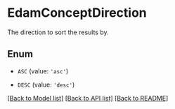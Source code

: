 # EdamConceptDirection

The direction to sort the results by.

## Enum

- `ASC` (value: `'asc'`)

- `DESC` (value: `'desc'`)

[[Back to Model list]](../README.md#documentation-for-models) [[Back to API list]](../README.md#documentation-for-api-endpoints) [[Back to README]](../README.md)
